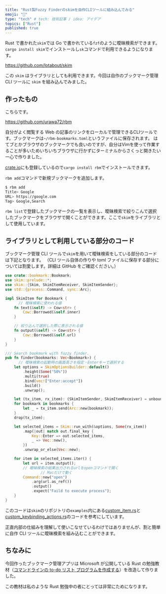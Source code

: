 ```yaml
---
title: "Rust製Fuzzy Finderのskimを自作CLIツールに組み込んでみる"
emoji: "🍺"
type: "tech" # tech: 技術記事 / idea: アイデア
topics: ["Rust"]
published: true
---
```


Rust で書かれた`skim`では Go で書かれている`fzf`のように曖昧検索ができます。`cargo install skim`でインストールし`sk`コマンドで利用できるようになります。

https://github.com/lotabout/skim

この `skim` はライブラリとしても利用できます。今回は自作のブックマーク管理 CLI ツールに `skim` を組み込んでみました。

## 作ったもの

こちらです。

https://github.com/urawa72/rbm

自分がよく閲覧する Web の記事のリンクをローカルで管理できるCLIツールです。ブックマークは`~/rbm-bookmarks.toml`というファイルに保存されます。
はてブとかブラウザのブックマークでも良いのですが、自分はVimを使って作業することが多いためいちいちブラウザに行かずにターミナルからさくっと開きたい一心で作りました。

[crate.io](https://crates.io/crates/rbm)にも登録しているので`cargo install rbm`でインストールできます。

`rbm add`コマンドで新規ブックマークを追加します。

```bash
$ rbm add
Title> Google
URL> https://google.com
Tag> Google,Search
```

`rbm list`で登録したブックマークの一覧を表示し、曖昧検索で絞りこんで選択したブックマークをブラウザで開くことができます。ここで`skim`をライブラリとして使用しています。

## ライブラリとして利用している部分のコード

ブックマーク管理 CLI ツールで`skim`を用いて曖昧検索をしている部分のコードは下記となります。
（CLI ツール自体の作りや toml ファイルに保存する部分については割愛します。詳細は GitHub をご確認ください。）

```rust
use crate::bookmark::Bookmark;
use skim::prelude::*;
use skim::{Skim, SkimItemReceiver, SkimItemSender};
use std::{process::Command, sync::Arc};

impl SkimItem for Bookmark {
	  // 曖昧検索に使われる値
    fn text(&self) -> Cow<str> {
        Cow::Borrowed(&self.inner)
    }

    // 絞り込んで選択した際に表示される値
    fn output(&self) -> Cow<str> {
        Cow::Borrowed(&self.url)
    }
}

/// Search bookmark with fuzzy finder.
pub fn finder(bookmarks: Vec<Bookmark>) {
	  // 曖昧検索の起動時の画面高さを指定・Enterキーで選択する
    let options = SkimOptionsBuilder::default()
        .height(Some("50%"))
        .multi(true)
        .bind(vec!["Enter:accept"])
        .build()
        .unwrap();

    let (tx_item, rx_item): (SkimItemSender, SkimItemReceiver) = unbounded();
    for bookmark in bookmarks {
        let _ = tx_item.send(Arc::new(bookmark));
    }
    drop(tx_item);

    let selected_items = Skim::run_with(&options, Some(rx_item))
        .map(|out| match out.final_key {
            Key::Enter => out.selected_items,
            _ => Vec::new(),
        })
        .unwrap_or_else(Vec::new);

    for item in selected_items.iter() {
        let url = item.output();
        // 曖昧検索の結果出力されるurlをopenコマンドで開く
				// Macだけで動く
        Command::new("open")
            .arg(url.as_ref())
            .output()
            .expect("Faild to execute process");
    }
}
```

このコードは`skim`のリポジトリの`examples`内にある[custom_item.rs](https://github.com/lotabout/skim/blob/master/examples/custom_item.rs)と[custom_keybinding_actions.rs](https://github.com/lotabout/skim/blob/master/examples/custom_keybinding_actions.rs)のコードを参考にしています。

正直内部の仕組みを理解して使いこなせているわけではありませんが、割と簡単に自作 CLI ツールに曖昧検索を組み込むことができます。

## ちなみに

今回作ったブックマーク管理アプリは Microsoft が公開している Rust の勉強教材（[コマンドラインの to-do リスト プログラムを作成する](https://docs.microsoft.com/ja-jp/learn/modules/rust-create-command-line-program/)）を改造して作りました。

この教材は私のような Rust 勉強中の者にとっては非常にためになります。
